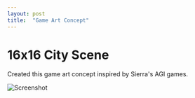 ```yaml
---
layout: post
title:  "Game Art Concept"
---
```


# 16x16 City Scene

Created this game art concept inspired by Sierra's AGI games.

![Screenshot](https://images-wixmp-ed30a86b8c4ca887773594c2.wixmp.com/f/c4340bf5-4e0b-4caf-8931-5a47e42fcd06/debbyio-b3c5cfb7-16af-4c79-bc83-ea037a5c5512.png/v1/fill/w_1003,h_796,q_70,strp/16x16_scene_by_everuniverse_debbyio-pre.jpg?token=eyJ0eXAiOiJKV1QiLCJhbGciOiJIUzI1NiJ9.eyJzdWIiOiJ1cm46YXBwOiIsImlzcyI6InVybjphcHA6Iiwib2JqIjpbW3siaGVpZ2h0IjoiPD05NzEiLCJwYXRoIjoiXC9mXC9jNDM0MGJmNS00ZTBiLTRjYWYtODkzMS01YTQ3ZTQyZmNkMDZcL2RlYmJ5aW8tYjNjNWNmYjctMTZhZi00Yzc5LWJjODMtZWEwMzdhNWM1NTEyLnBuZyIsIndpZHRoIjoiPD0xMjIzIn1dXSwiYXVkIjpbInVybjpzZXJ2aWNlOmltYWdlLm9wZXJhdGlvbnMiXX0.SBc787_soOKa4qUSBIlaOfBcMkQ0QRUBFTHBJ-c8r1U)